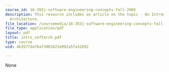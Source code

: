 ```yaml
---
course_id: 16-355j-software-engineering-concepts-fall-2005
description: This resource includes an article on the topic - An Introduction to Software
  Architecture.
file_location: /coursemedia/16-355j-software-engineering-concepts-fall-2005/4b3577da7baf3801621e092a5fa32b92_intro_softarch.pdf
file_type: application/pdf
layout: pdf
title: intro_softarch.pdf
type: course
uid: 4b3577da7baf3801621e092a5fa32b92

---
```

None